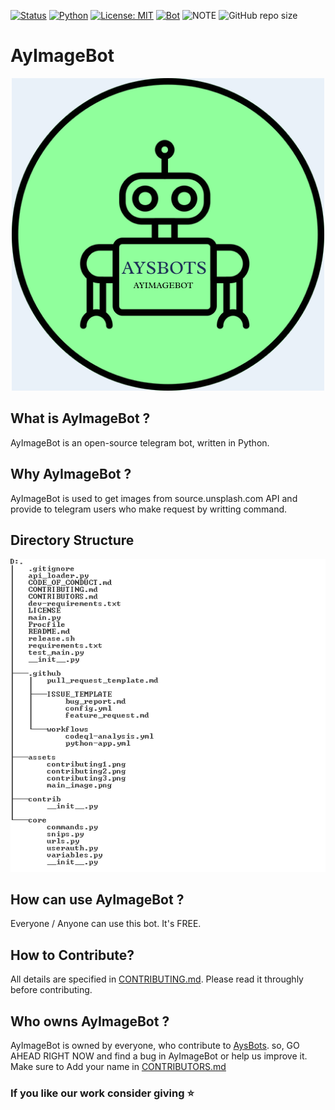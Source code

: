 [![Status](https://img.shields.io/badge/Status-Beta%20Released-tint)](https://telegram.me/AyImageBot)
[![Python](https://img.shields.io/badge/Python-v3.6%2B-green)](https://www.python.org/)
[![License: MIT](https://img.shields.io/badge/License-MIT-yellow.svg)](https://opensource.org/licenses/MIT)
[![Bot](https://img.shields.io/badge/Telegram-2CA5E0?style=for-the-badge&logo=telegram&logoColor=white)](https://telegram.me/AyImageBot)
![NOTE](https://img.shields.io/badge/NOTE-BOT%20IS%20RUNNING-green)
![GitHub repo size](https://img.shields.io/github/repo-size/AysBots/AyImageBot)
# AyImageBot
<p align="center">
  <img src="assets/botlogo.png">
</p>

## What is AyImageBot ?

AyImageBot is an open-source telegram bot, written in Python.

## Why AyImageBot ?

AyImageBot is used to get images from source.unsplash.com API and provide to telegram users who make request by writting command.

## Directory Structure
![image](assets/directory_structure.PNG)

## How can use AyImageBot ?

Everyone / Anyone can use this bot. It's FREE.

## How to Contribute?

All details are specified in [CONTRIBUTING.md](CONTRIBUTING.md). Please read it throughly before contributing.

## Who owns AyImageBot ?

AyImageBot is owned by everyone, who contribute to [AysBots](https://github.com/AysBots). 
so, GO AHEAD RIGHT NOW and find a bug in AyImageBot or help us improve it.
Make sure to Add your name in [CONTRIBUTORS.md](CONTRIBUTORS.md)

### If you like our work consider giving ⭐
